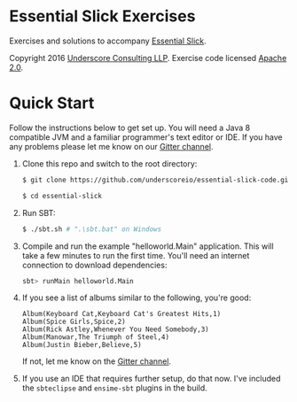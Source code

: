 Essential Slick Exercises
=========================

Exercises and solutions to accompany [Essential Slick][essential-slick].

Copyright 2016 [Underscore Consulting LLP][underscore].
Exercise code licensed [Apache 2.0][license].

# Quick Start

Follow the instructions below to get set up.
You will need a Java 8 compatible JVM and a familiar programmer's text editor or IDE.
If you have any problems please let me know on our [Gitter channel][gitter].

1. Clone this repo and switch to the root directory:

    ~~~ bash
    $ git clone https://github.com/underscoreio/essential-slick-code.git

    $ cd essential-slick
    ~~~

2. Run SBT:

    ~~~ bash
    $ ./sbt.sh # ".\sbt.bat" on Windows
    ~~~

3. Compile and run the example "helloworld.Main" application.
   This will take a few minutes to run the first time.
   You'll need an internet connection to download dependencies:

   ~~~ bash
   sbt> runMain helloworld.Main
   ~~~

4. If you see a list of albums similar to the following, you're good:

    ~~~
    Album(Keyboard Cat,Keyboard Cat's Greatest Hits,1)
    Album(Spice Girls,Spice,2)
    Album(Rick Astley,Whenever You Need Somebody,3)
    Album(Manowar,The Triumph of Steel,4)
    Album(Justin Bieber,Believe,5)
    ~~~

   If not, let me know on the [Gitter channel][gitter].

5. If you use an IDE that requires further setup, do that now.
   I've included the `sbteclipse` and `ensime-sbt` plugins in the build.

[essential-slick]: http://underscore.io/books/essential-slick
[underscore]: http://underscore.io
[license]: http://www.apache.org/licenses/LICENSE-2.0
[gitter]: https://gitter.im/underscoreio/scala
